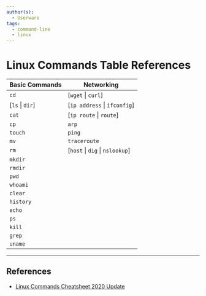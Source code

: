 ```yaml
---
author(s):
  - Userware
tags:
  - command-line
  - linux
---
```

# Linux Commands Table References

| Basic Commands  | Networking                      |
| --------------- | ------------------------------- |
| `cd`            | [`wget` \| `curl`]              |
| [`ls` \| `dir`] | [`ip address` \| `ifconfig`]    |
| `cat`           | [`ip route` \| `route`]         |
| `cp`            | `arp`                           |
| `touch`         | `ping`                          |
| `mv`            | `traceroute`                    |
| `rm`            | [`host` \| `dig` \| `nslookup`] |
| `mkdir`         |                                 |
| `rmdir`         |                                 |
| `pwd`           |                                 |
| `whoami`        |                                 |
| `clear`         |                                 |
| `history`       |                                 |
| `echo`          |                                 |
| `ps`            |                                 |
| `kill`          |                                 |
| `grep`          |                                 |
| `uname`         |                                 |

---
## References

- [Linux Commands Cheatsheet 2020 Update](https://www.yeahhub.com/linux-commands-cheatsheet-2020-update/)